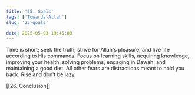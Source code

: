 ```yaml
---
title: '25. Goals'
tags: ['Towards-Allah']
slug: '25-goals'

date: 2025-05-03 19:45:00
---
```


Time is short; seek the truth, strive for Allah's pleasure, and live life according to His commands. Focus on learning skills, acquiring knowledge, improving your health, solving problems, engaging in Dawah, and maintaining a good diet. All other fears are distractions meant to hold you back. Rise and don’t be lazy.

[[26. Conclusion]]
